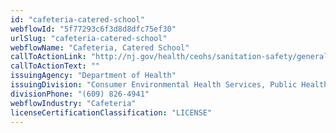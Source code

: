 ```yaml
---
id: "cafeteria-catered-school"
webflowId: "5f77293c6f3d8d8dfc75ef30"
urlSlug: "cafeteria-catered-school"
webflowName: "Cafeteria, Catered School"
callToActionLink: "http://nj.gov/health/ceohs/sanitation-safety/general-sanitation/"
callToActionText: ""
issuingAgency: "Department of Health"
issuingDivision: "Consumer Environmental Health Services, Public Health Sanitation and Safety Program"
divisionPhone: "(609) 826-4941"
webflowIndustry: "Cafeteria"
licenseCertificationClassification: "LICENSE"
---
```

